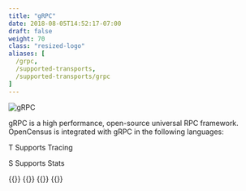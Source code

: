 ```yaml
---
title: "gRPC"
date: 2018-08-05T14:52:17-07:00
draft: false
weight: 70
class: "resized-logo"
aliases: [
  /grpc,
  /supported-transports,
  /supported-transports/grpc
]
---
```


![gRPC](/images/grpc.png)

gRPC is a high performance, open-source universal RPC framework.
OpenCensus is integrated with gRPC in the following languages:

<abbr class="trace-exporter blue white-text">T</abbr> Supports Tracing

<abbr class="stats-exporter teal white-text">S</abbr> Supports Stats

{{<card target-url="go" src="/images/gopher.png" lang="Go" tracing="true" stats="true">}}
{{<card target-url="java" src="/images/java-icon.png" lang="Java" tracing="true" stats="true">}}
{{<card target-url="python" src="/images/python-icon.png" lang="Python" tracing="true">}}
{{<card target-url="cplusplus" src="/images/cpp.png" lang="C++" tracing="true" stats="true">}}
